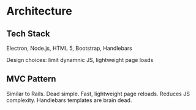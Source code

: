 # Architecture

## Tech Stack

Electron, Node.js, HTML 5, Bootstrap, Handlebars

Design choices: limit dynamnic JS, lightweight page loads

## MVC Pattern

Similar to Rails. Dead simple. Fast, lightweight page reloads. Reduces JS complexity.
Handlebars templates are brain dead.
